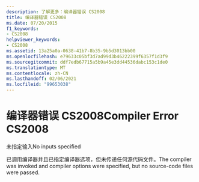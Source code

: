 ```yaml
---
description: 了解更多：编译器错误 CS2008
title: 编译器错误 CS2008
ms.date: 07/20/2015
f1_keywords:
- CS2008
helpviewer_keywords:
- CS2008
ms.assetid: 13a25a0a-0638-41b7-8b35-9b5d3013bb00
ms.openlocfilehash: e79633c05bf3d7ad99d3b46222399f6357f1d3f9
ms.sourcegitcommit: ddf7edb67715a5b9a45e3dd44536dabc153c1de0
ms.translationtype: MT
ms.contentlocale: zh-CN
ms.lasthandoff: 02/06/2021
ms.locfileid: "99653038"
---
```

# <a name="compiler-error-cs2008"></a><span data-ttu-id="0c16c-103">编译器错误 CS2008</span><span class="sxs-lookup"><span data-stu-id="0c16c-103">Compiler Error CS2008</span></span>

<span data-ttu-id="0c16c-104">未指定输入</span><span class="sxs-lookup"><span data-stu-id="0c16c-104">No inputs specified</span></span>  
  
 <span data-ttu-id="0c16c-105">已调用编译器并且已指定编译器选项，但未传递任何源代码文件。</span><span class="sxs-lookup"><span data-stu-id="0c16c-105">The compiler was invoked and compiler options were specified, but no source-code files were passed.</span></span>
